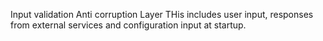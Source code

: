 
Input validation Anti corruption Layer
THis includes user input, responses from external services and configuration input at startup.



